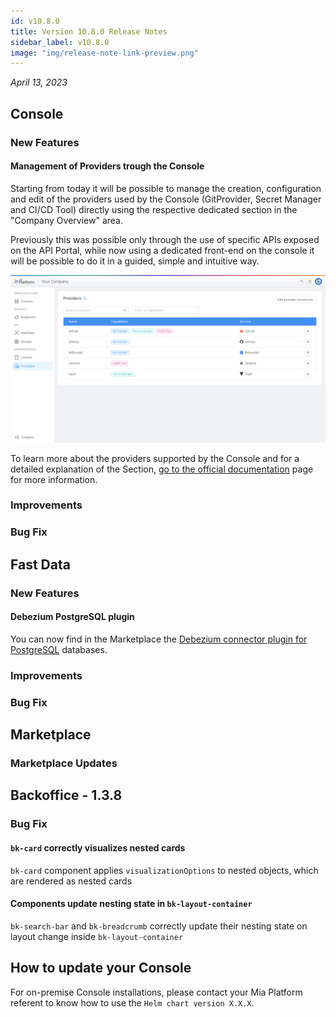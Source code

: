 ```yaml
---
id: v10.8.0
title: Version 10.8.0 Release Notes
sidebar_label: v10.8.0
image: "img/release-note-link-preview.png"
---
```


_April 13, 2023_

## Console

### New Features

#### Management of Providers trough the Console

Starting from today it will be possible to manage the creation, configuration and edit of the providers used by the Console (GitProvider, Secret Manager and CI/CD Tool) directly using the respective dedicated section in the "Company Overview" area.

Previously this was possible only through the use of specific APIs exposed on the API Portal, while now using a dedicated front-end on the console it will be possible to do it in a guided, simple and intuitive way.

![Providers Section](./img/10.8-providers-section.png)

To learn more about the providers supported by the Console and for a detailed explanation of the Section, [go to the official documentation](/development_suite/set-up-infrastructure/providers-management.md) page for more information.

### Improvements

### Bug Fix

## Fast Data

### New Features

#### Debezium PostgreSQL plugin

You can now find in the Marketplace the [Debezium connector plugin for PostgreSQL](/fast_data/connectors/debezium_cdc.md#postgresql) databases.

### Improvements

### Bug Fix

## Marketplace

### Marketplace Updates

## Backoffice - 1.3.8

### Bug Fix

#### `bk-card` correctly visualizes nested cards

`bk-card` component applies `visualizationOptions` to nested objects, which are rendered as nested cards

#### Components update nesting state in `bk-layout-container`

`bk-search-bar` and `bk-breadcrumb` correctly update their nesting state on layout change inside `bk-layout-container`


## How to update your Console

For on-premise Console installations, please contact your Mia Platform referent to know how to use the `Helm chart version X.X.X`.
